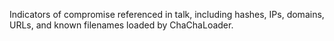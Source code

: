Indicators of compromise referenced in talk, including hashes, IPs, domains, URLs, and known filenames loaded by ChaChaLoader.
